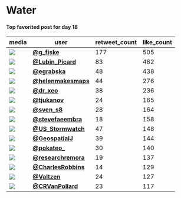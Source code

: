 # Water

#### Top favorited post for day 18
| media                                                                                         | user                                                                                 |   retweet_count |   like_count |
|-----------------------------------------------------------------------------------------------|--------------------------------------------------------------------------------------|-----------------|--------------|
| ![](https://pbs.twimg.com/ext_tw_video_thumb/1461336569202290691/pu/img/rCZwftqe2KLMzfo0.jpg) | **[@g_fiske](https://twitter.com/g_fiske/status/1461337657666060289)**               |             177 |          505 |
| ![](https://pbs.twimg.com/media/FEeo5nnXoAg0De6.jpg)                                          | **[@Lubin_Picard](https://twitter.com/Lubin_Picard/status/1461322671103303680)**     |              83 |          482 |
| ![](https://pbs.twimg.com/media/FEdVc9gXwAMNzkY.jpg)                                          | **[@egrabska](https://twitter.com/egrabska/status/1461231921019691011)**             |              48 |          438 |
| ![](https://pbs.twimg.com/media/FEeL1S8WYAItk_1.jpg)                                          | **[@helenmakesmaps](https://twitter.com/helenmakesmaps/status/1461290605015937028)** |              44 |          276 |
| ![](https://pbs.twimg.com/media/FEfSYXfVUAUOCGo.jpg)                                          | **[@dr_xeo](https://twitter.com/dr_xeo/status/1461372265011068933)**                 |              38 |          236 |
| ![](https://pbs.twimg.com/media/FEeJ8OvWQAAW_2m.png)                                          | **[@tjukanov](https://twitter.com/tjukanov/status/1461289711360696321)**             |              24 |          165 |
| ![](https://pbs.twimg.com/ext_tw_video_thumb/1461247678013136900/pu/img/UUXmcWH7vHTvavXU.jpg) | **[@sven_s8](https://twitter.com/sven_s8/status/1461249453806043141)**               |              28 |          164 |
| ![](https://pbs.twimg.com/ext_tw_video_thumb/1461440909103484938/pu/img/0Ed4CohyfNC7VHCT.jpg) | **[@stevefaeembra](https://twitter.com/stevefaeembra/status/1461441466140700678)**   |              18 |          158 |
| ![](https://pbs.twimg.com/tweet_video_thumb/FEdOVn8VIAYJzol.jpg)                              | **[@US_Stormwatch](https://twitter.com/US_Stormwatch/status/1461223729615159296)**   |              47 |          148 |
| ![](https://pbs.twimg.com/tweet_video_thumb/FEguWn2XEAkWg_M.jpg)                              | **[@GeospatialJ](https://twitter.com/GeospatialJ/status/1461469075285151748)**       |              39 |          144 |
| ![](https://pbs.twimg.com/media/FEVI29OWQAwhbzs.jpg)                                          | **[@pokateo_](https://twitter.com/pokateo_/status/1461318270661775360)**             |              30 |          140 |
| ![](https://pbs.twimg.com/media/FEgZRoqWUAMoog5.jpg)                                          | **[@researchremora](https://twitter.com/researchremora/status/1461446291548999680)** |              19 |          137 |
| ![](https://pbs.twimg.com/media/FEer0UGXIAgJImu.jpg)                                          | **[@CharlesRobbins](https://twitter.com/CharlesRobbins/status/1461325696890982400)** |              14 |          129 |
| ![](https://pbs.twimg.com/media/FEcq8QcXMAABnMv.jpg)                                          | **[@Valtzen](https://twitter.com/Valtzen/status/1461185661533409283)**               |              24 |          127 |
| ![](https://pbs.twimg.com/media/FEfD-frUYBsAPQq.jpg)                                          | **[@CRVanPollard](https://twitter.com/CRVanPollard/status/1461352358198218762)**     |              23 |          117 |
 
